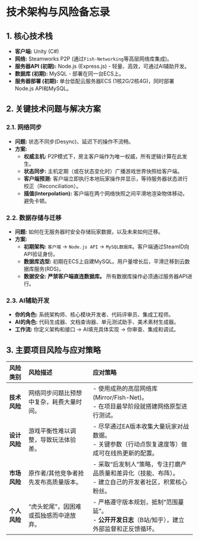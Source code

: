 # 技术架构与风险备忘录

## 1. 核心技术栈

- **客户端:** Unity (C#)
- **网络:** Steamworks P2P (通过`Fish-Networking`等高层网络库集成)。
- **服务器API (初期):** Node.js (Express.js) - 轻量、高效，可通过AI辅助开发。
- **数据库 (初期):** MySQL - 部署在同一台ECS上。
- **服务器部署 (初期):** 单台低配云服务器ECS (1核2G/2核4G)，同时部署Node.js API和MySQL。

## 2. 关键技术问题与解决方案

### 2.1. 网络同步
- **问题:** 状态不同步(Desync)、延迟下的操作不流畅。
- **方案:**
  - **权威主机:** P2P模式下，房主客户端作为唯一权威，所有逻辑计算在此发生。
  - **状态同步:** 主机定期（或在状态变化时）广播游戏世界快照给客户端。
  - **客户端预测:** 客户端立即执行本地玩家操作并显示，等待服务器状态进行校正（Reconciliation）。
  - **插值(Interpolation):** 客户端在两个网络快照之间平滑地渲染物体移动，避免卡顿。

### 2.2. 数据存储与迁移
- **问题:** 如何在无服务器时安全存储玩家数据，以及未来如何迁移。
- **方案:**
  - **初期架构:** `客户端` -> `Node.js API` -> `MySQL数据库`。客户端通过SteamID向API验证身份。
  - **数据库选型:** 初期在ECS上自建MySQL。用户量增长后，平滑迁移到云数据库服务(RDS)。
  - **数据安全:** **严禁客户端直连数据库。** 所有数据库操作必须通过服务器API进行。

### 2.3. AI辅助开发
- **你的角色:** 系统架构师、核心模块开发者、代码评审员、集成工程师。
- **AI的角色:** 代码生成器、文档查询器、单元测试助手、美术素材生成器。
- **工作流:** 你定义架构和接口 -> AI填充具体实现 -> 你审查、集成和调试。

## 3. 主要项目风险与应对策略

| 风险类别 | 风险描述 | 应对策略 |
| :--- | :--- | :--- |
| **技术风险** | 网络同步问题比预想中复杂，耗费大量时间。 | - 使用成熟的高层网络库(Mirror/Fish-Net)。<br>- 在项目最早阶段就搭建网络原型进行测试。 |
| **设计风险** | 游戏平衡性难以调整，导致玩法体验差。 | - 尽早通过EA版本收集大量玩家对战数据。<br>- 关键参数（行动点恢复速度等）做成可在线热更新的配置。 |
| **市场风险** | 原作者/其他竞争者抢先发布高质量版本。 | - 采取“后发制人”策略，专注打磨产品质量和差异化（技能、布阵）。<br>- 建立自己的开发者社区，积累核心粉丝。 |
| **个人风险** | “虎头蛇尾”，因困难或孤独感而中途放弃。 | - 严格遵守版本规划，抵制“范围蔓延”。<br>- **公开开发日志**（B站/知乎），建立外部监督和正反馈循环。 |
